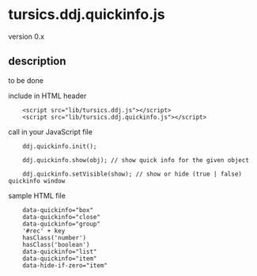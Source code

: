 # tursics.ddj.quickinfo.js

version 0.x

## description

to be done


include in HTML header
```
	<script src="lib/tursics.ddj.js"></script>
	<script src="lib/tursics.ddj.quickinfo.js"></script>
```


call in your JavaScript file
```
	ddj.quickinfo.init();

	ddj.quickinfo.show(obj); // show quick info for the given object

	ddj.quickinfo.setVisible(show); // show or hide (true | false) quickinfo window
```

sample HTML file
```
	data-quickinfo="box"
	data-quickinfo="close"
	data-quickinfo="group"
	'#rec' + key
	hasClass('number')
	hasClass('boolean')
	data-quickinfo="list"
	data-quickinfo="item"
	data-hide-if-zero="item"
```
